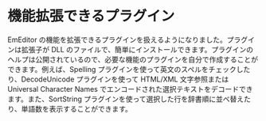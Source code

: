 # 機能拡張できるプラグイン

EmEditor の機能を拡張できるプラグインを扱えるようになりました。プラグインは拡張子が DLL のファイルで、簡単にインストールできます。プラグインのヘルプは公開されているので、必要な機能のプラグインを自分で作成することができます。例えば、Spelling プラグインを使って英文のスペルをチェックしたり、DecodeUnicode プラグインを使って HTML/XML 文字参照または Universal
Character
Names でエンコードされた選択テキストをデコードできます。また、SortString プラグインを使って選択した行を辞書順に並べ替えたり、単語数を表示することができます。
